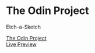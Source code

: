 <h1> The Odin Project </h1>
<p>Etch-a-Sketch</p>
<a href="https://www.theodinproject.com/lessons/foundations-etch-a-sketch" target="_blank">The Odin Project</a>
<br>
<a href="#" target="_blank">Live Preview</a>

